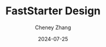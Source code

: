 ---
title: FastStarter Design
author: Cheney Zhang
date: 2024-07-25
category: start-up
layout: post
---